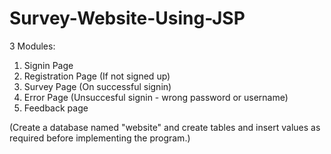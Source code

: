 # Survey-Website-Using-JSP


3 Modules: 
1. Signin Page
2. Registration Page (If not signed up)
3. Survey Page (On successful signin)
4. Error Page (Unsuccesful signin - wrong password or username)
5. Feedback page


(Create a database named "website" and create tables and insert values as required before implementing the program.)

